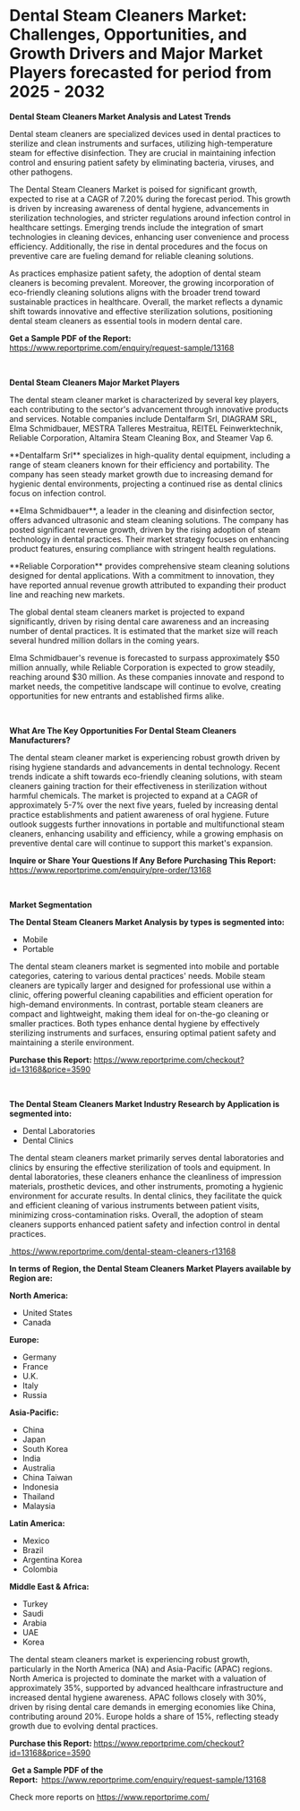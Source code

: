 <p><h1>Dental Steam Cleaners Market: Challenges, Opportunities, and Growth Drivers and Major Market Players forecasted for period from 2025 - 2032</h1></p><p><strong>Dental Steam Cleaners Market Analysis and Latest Trends</strong></p>
<p><p>Dental steam cleaners are specialized devices used in dental practices to sterilize and clean instruments and surfaces, utilizing high-temperature steam for effective disinfection. They are crucial in maintaining infection control and ensuring patient safety by eliminating bacteria, viruses, and other pathogens.</p><p>The Dental Steam Cleaners Market is poised for significant growth, expected to rise at a CAGR of 7.20% during the forecast period. This growth is driven by increasing awareness of dental hygiene, advancements in sterilization technologies, and stricter regulations around infection control in healthcare settings. Emerging trends include the integration of smart technologies in cleaning devices, enhancing user convenience and process efficiency. Additionally, the rise in dental procedures and the focus on preventive care are fueling demand for reliable cleaning solutions.</p><p>As practices emphasize patient safety, the adoption of dental steam cleaners is becoming prevalent. Moreover, the growing incorporation of eco-friendly cleaning solutions aligns with the broader trend toward sustainable practices in healthcare. Overall, the market reflects a dynamic shift towards innovative and effective sterilization solutions, positioning dental steam cleaners as essential tools in modern dental care.</p></p>
<p><strong>Get a Sample PDF of the Report:&nbsp;</strong> <a href="https://www.reportprime.com/enquiry/request-sample/13168?utm_campaign=3529&utm_medium=2&utm_source=Github&utm_content=ia&utm_term=19032025&utm_id=dental-steam-cleaners">https://www.reportprime.com/enquiry/request-sample/13168</a></p>
<p>&nbsp;</p>
<p><strong>Dental Steam Cleaners Major Market Players</strong></p>
<p><p>The dental steam cleaner market is characterized by several key players, each contributing to the sector's advancement through innovative products and services. Notable companies include Dentalfarm Srl, DIAGRAM SRL, Elma Schmidbauer, MESTRA Talleres Mestraitua, REITEL Feinwerktechnik, Reliable Corporation, Altamira Steam Cleaning Box, and Steamer Vap 6.</p><p>**Dentalfarm Srl** specializes in high-quality dental equipment, including a range of steam cleaners known for their efficiency and portability. The company has seen steady market growth due to increasing demand for hygienic dental environments, projecting a continued rise as dental clinics focus on infection control.</p><p>**Elma Schmidbauer**, a leader in the cleaning and disinfection sector, offers advanced ultrasonic and steam cleaning solutions. The company has posted significant revenue growth, driven by the rising adoption of steam technology in dental practices. Their market strategy focuses on enhancing product features, ensuring compliance with stringent health regulations.</p><p>**Reliable Corporation** provides comprehensive steam cleaning solutions designed for dental applications. With a commitment to innovation, they have reported annual revenue growth attributed to expanding their product line and reaching new markets.</p><p>The global dental steam cleaners market is projected to expand significantly, driven by rising dental care awareness and an increasing number of dental practices. It is estimated that the market size will reach several hundred million dollars in the coming years.</p><p>Elma Schmidbauer's revenue is forecasted to surpass approximately $50 million annually, while Reliable Corporation is expected to grow steadily, reaching around $30 million. As these companies innovate and respond to market needs, the competitive landscape will continue to evolve, creating opportunities for new entrants and established firms alike.</p></p>
<p>&nbsp;</p>
<p><strong>What Are The Key Opportunities For Dental Steam Cleaners Manufacturers?</strong></p>
<p><p>The dental steam cleaner market is experiencing robust growth driven by rising hygiene standards and advancements in dental technology. Recent trends indicate a shift towards eco-friendly cleaning solutions, with steam cleaners gaining traction for their effectiveness in sterilization without harmful chemicals. The market is projected to expand at a CAGR of approximately 5-7% over the next five years, fueled by increasing dental practice establishments and patient awareness of oral hygiene. Future outlook suggests further innovations in portable and multifunctional steam cleaners, enhancing usability and efficiency, while a growing emphasis on preventive dental care will continue to support this market's expansion.</p></p>
<p><strong>Inquire or Share Your Questions If Any Before Purchasing This Report:</strong> <a href="https://www.reportprime.com/enquiry/pre-order/13168?utm_campaign=3529&utm_medium=2&utm_source=Github&utm_content=ia&utm_term=19032025&utm_id=dental-steam-cleaners">https://www.reportprime.com/enquiry/pre-order/13168</a></p>
<p>&nbsp;</p>
<p><strong>Market Segmentation</strong></p>
<p><strong>The Dental Steam Cleaners Market Analysis by types is segmented into:</strong></p>
<p><ul><li>Mobile</li><li>Portable</li></ul></p>
<p><p>The dental steam cleaners market is segmented into mobile and portable categories, catering to various dental practices' needs. Mobile steam cleaners are typically larger and designed for professional use within a clinic, offering powerful cleaning capabilities and efficient operation for high-demand environments. In contrast, portable steam cleaners are compact and lightweight, making them ideal for on-the-go cleaning or smaller practices. Both types enhance dental hygiene by effectively sterilizing instruments and surfaces, ensuring optimal patient safety and maintaining a sterile environment.</p></p>
<p><strong>Purchase this Report:&nbsp;</strong><a href="https://www.reportprime.com/checkout?id=13168&price=3590&utm_campaign=3529&utm_medium=2&utm_source=Github&utm_content=ia&utm_term=19032025&utm_id=dental-steam-cleaners">https://www.reportprime.com/checkout?id=13168&price=3590</a></p>
<p>&nbsp;</p>
<p><strong>The Dental Steam Cleaners Market Industry Research by Application is segmented into:</strong></p>
<p><ul><li>Dental Laboratories</li><li>Dental Clinics</li></ul></p>
<p><p>The dental steam cleaners market primarily serves dental laboratories and clinics by ensuring the effective sterilization of tools and equipment. In dental laboratories, these cleaners enhance the cleanliness of impression materials, prosthetic devices, and other instruments, promoting a hygienic environment for accurate results. In dental clinics, they facilitate the quick and efficient cleaning of various instruments between patient visits, minimizing cross-contamination risks. Overall, the adoption of steam cleaners supports enhanced patient safety and infection control in dental practices.</p></p>
<p><a href="https://www.reportprime.com/dental-steam-cleaners-r13168?utm_campaign=3529&utm_medium=2&utm_source=Github&utm_content=ia&utm_term=19032025&utm_id=dental-steam-cleaners">&nbsp;https://www.reportprime.com/dental-steam-cleaners-r13168</a></p>
<p><strong>In terms of Region, the Dental Steam Cleaners Market Players available by Region are:</strong></p>
<p>
    <p> <strong> North America: </strong>
        <ul>
            <li>United States</li>
            <li>Canada</li>
        </ul>
        </p> 
    <p> <strong> Europe: </strong>
        <ul>
            <li>Germany</li>
            <li>France</li>
            <li>U.K.</li>
            <li>Italy</li>
            <li>Russia</li>
        </ul>
        </p> 
    <p> <strong> Asia-Pacific: </strong>
        <ul>
            <li>China</li>
            <li>Japan</li>
            <li>South Korea</li>
            <li>India</li>
            <li>Australia</li>
            <li>China Taiwan</li>
            <li>Indonesia</li>
            <li>Thailand</li>
            <li>Malaysia</li>
        </ul>
        </p> 
    <p> <strong> Latin America: </strong>
        <ul>
            <li>Mexico</li>
            <li>Brazil</li>
            <li>Argentina Korea</li>
            <li>Colombia</li>
        </ul>
        </p> 
    <p> <strong> Middle East & Africa: </strong>
        <ul>
            <li>Turkey</li>
            <li>Saudi</li>
            <li>Arabia</li>
            <li>UAE</li>
            <li>Korea</li>
        </ul>
    </p>
    </p>
<p><p>The dental steam cleaners market is experiencing robust growth, particularly in the North America (NA) and Asia-Pacific (APAC) regions. North America is projected to dominate the market with a valuation of approximately 35%, supported by advanced healthcare infrastructure and increased dental hygiene awareness. APAC follows closely with 30%, driven by rising dental care demands in emerging economies like China, contributing around 20%. Europe holds a share of 15%, reflecting steady growth due to evolving dental practices.</p></p>
<p><strong>Purchase this Report: </strong><a href="https://www.reportprime.com/checkout?id=13168&price=3590&utm_campaign=3529&utm_medium=2&utm_source=Github&utm_content=ia&utm_term=19032025&utm_id=dental-steam-cleaners">https://www.reportprime.com/checkout?id=13168&price=3590</a></p>
<p>&nbsp;<strong>Get a Sample PDF of the Report:&nbsp;&nbsp;</strong><a href="https://www.reportprime.com/enquiry/request-sample/13168?utm_campaign=3529&utm_medium=2&utm_source=Github&utm_content=ia&utm_term=19032025&utm_id=dental-steam-cleaners">https://www.reportprime.com/enquiry/request-sample/13168</a></p>
<p><strong></strong></p>
<p>Check more reports on <a href="https://www.reportprime.com/?utm_campaign=3529&utm_medium=2&utm_source=Github&utm_content=ia&utm_term=19032025&utm_id=dental-steam-cleaners">https://www.reportprime.com/</a></p>